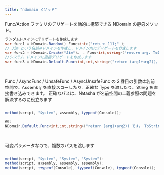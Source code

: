 ```yaml
---
title: "ndomain メソッド"
---
```


Func/Action ファミリのデリゲートを動的に構築できる NDomain の静的メソッド。

```cs
ランダムドメインにデリゲートを作成します
var func1 = NDomain.Random() Func<int>("return 111;" );
// Jim という名前のドメインを作成し、ドメイン内にデリゲートを作成します
var func2 = NDomain.Create("Jim")。 . Func<int,string>("return arg. ToString(); ");
//システム ドメインに直接デリゲートを作成します
var func3 = NDomain.Default.Func<int,int,string>("return (arg1+arg2))。
```

 <br/>

Func / AsyncFunc / UnsafeFunc / AsyncUnsafeFunc の 2 番目の引数は名前空間で、Assembly を直接スローしたり、正確な Type を渡したり、String を直接書き込みできます。 正確なパスは、Natasha が名前空間の二義参照の問題を解決するのに役立ちます

```cs

method(script, "System", assembly, tyypeof(Console));

例：
NDomain.Default.Func<int,int,string>("return (arg1+arg2)) です。 ToString(); ","System","System.IO");
```

 <br/>

可変パラメータなので、複数のパスを渡します

```cs

method(script, "System", "System", "System");
method(script, assembly, assembly, assembly);
method(script, tyypeof(Console), tyypeof(Console), tyypeof(Console));

```
